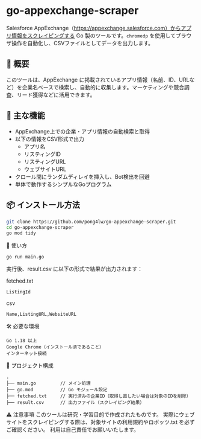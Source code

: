 # go-appexchange-scraper

Salesforce AppExchange（https://appexchange.salesforce.com）からアプリ情報をスクレイピングする Go 製のツールです。`chromedp` を使用してブラウザ操作を自動化し、CSVファイルとしてデータを出力します。

## 🧩 概要

このツールは、AppExchange に掲載されているアプリ情報（名前、ID、URLなど）を企業名ベースで検索し、自動的に収集します。マーケティングや競合調査、リード獲得などに活用できます。

## 🚀 主な機能

- AppExchange上での企業・アプリ情報の自動検索と取得
- 以下の情報をCSV形式で出力
  - アプリ名
  - リスティングID
  - リスティングURL
  - ウェブサイトURL
- クロール間にランダムディレイを挿入し、Bot検出を回避
- 単体で動作するシンプルなGoプログラム

## 📦 インストール方法

```bash
git clone https://github.com/pong4lw/go-appexchange-scraper.git
cd go-appexchange-scraper
go mod tidy
```

🔧 使い方
```
go run main.go
```
実行後、result.csv に以下の形式で結果が出力されます：

fetched.txt
```
ListingId
```

csv
```
Name,ListingURL,WebsiteURL
```

🛠 必要な環境
```
Go 1.18 以上
Google Chrome（インストール済であること）
インターネット接続
```

📁 プロジェクト構成

```
.
├── main.go         // メイン処理
├── go.mod          // Go モジュール設定
├── fetched.txt     // 実行済みの企業ID（取得し直したい場合は対象のIDを削除）
├── result.csv      // 出力ファイル（スクレイピング結果）
```

⚠️ 注意事項
このツールは研究・学習目的で作成されたものです。
実際にウェブサイトをスクレイピングする際は、対象サイトの利用規約やロボッツ.txt を必ずご確認ください。
利用は自己責任でお願いいたします。

